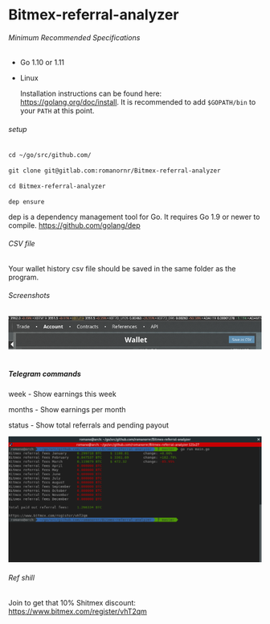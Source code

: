 # Bitmex-referral-analyzer

###### Minimum Recommended Specifications

- Go 1.10 or 1.11
* Linux


  Installation instructions can be found here: https://golang.org/doc/install.
  It is recommended to add `$GOPATH/bin` to your `PATH` at this point.

###### setup
``cd ~/go/src/github.com/``

``git clone git@gitlab.com:romanornr/Bitmex-referral-analyzer``

``cd Bitmex-referral-analyzer``

``dep ensure`` 


dep is a dependency management tool for Go. It requires Go 1.9 or newer to compile.
https://github.com/golang/dep

###### CSV file
Your wallet history csv file should be saved in the same folder as the program.

###### Screenshots
![alt text](https://github.com/romanornr/Bitmex-referral-analyzer/blob/master/screenshots/save-as-csv.png?raw=true)
<br><br>

##### Telegram commands
week - Show earnings this week

months - Show earnings per month

status - Show total referrals and pending payout


![alt text](https://github.com/romanornr/Bitmex-referral-analyzer/blob/master/screenshots/screenshot.png?raw=true)

###### Ref shill
Join to get that 10% Shitmex discount: https://www.bitmex.com/register/vhT2qm


